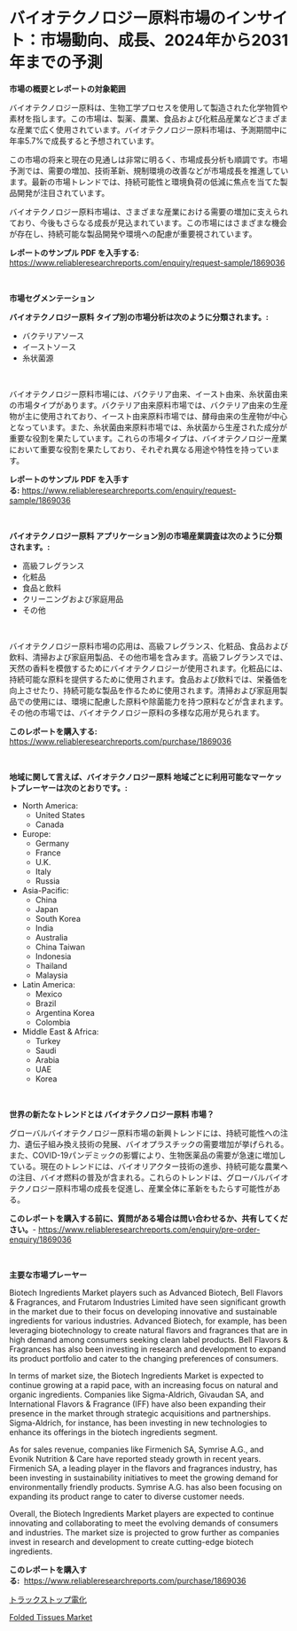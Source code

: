 <p><h1>バイオテクノロジー原料市場のインサイト：市場動向、成長、2024年から2031年までの予測</h1></p><p><strong>市場の概要とレポートの対象範囲</strong></p>
<p><p>バイオテクノロジー原料は、生物工学プロセスを使用して製造された化学物質や素材を指します。この市場は、製薬、農業、食品および化粧品産業などさまざまな産業で広く使用されています。バイオテクノロジー原料市場は、予測期間中に年率5.7%で成長すると予想されています。</p><p>この市場の将来と現在の見通しは非常に明るく、市場成長分析も順調です。市場予測では、需要の増加、技術革新、規制環境の改善などが市場成長を推進しています。最新の市場トレンドでは、持続可能性と環境負荷の低減に焦点を当てた製品開発が注目されています。</p><p>バイオテクノロジー原料市場は、さまざまな産業における需要の増加に支えられており、今後もさらなる成長が見込まれています。この市場にはさまざまな機会が存在し、持続可能な製品開発や環境への配慮が重要視されています。</p></p>
<p><strong>レポートのサンプル PDF を入手する:</strong> <a href="https://www.reliableresearchreports.com/enquiry/request-sample/1869036">https://www.reliableresearchreports.com/enquiry/request-sample/1869036</a></p>
<p>&nbsp;</p>
<p><strong>市場セグメンテーション</strong></p>
<p><strong>バイオテクノロジー原料 タイプ別の市場分析は次のように分類されます。:</strong></p>
<p><ul><li>バクテリアソース</li><li>イーストソース</li><li>糸状菌源</li></ul></p>
<p>&nbsp;</p>
<p><p>バイオテクノロジー原料市場には、バクテリア由来、イースト由来、糸状菌由来の市場タイプがあります。バクテリア由来原料市場では、バクテリア由来の生産物が主に使用されており、イースト由来原料市場では、酵母由来の生産物が中心となっています。また、糸状菌由来原料市場では、糸状菌から生産された成分が重要な役割を果たしています。これらの市場タイプは、バイオテクノロジー産業において重要な役割を果たしており、それぞれ異なる用途や特性を持っています。</p></p>
<p><strong>レポートのサンプル PDF を入手する:</strong>&nbsp;<a href="https://www.reliableresearchreports.com/enquiry/request-sample/1869036">https://www.reliableresearchreports.com/enquiry/request-sample/1869036</a></p>
<p>&nbsp;</p>
<p><strong> バイオテクノロジー原料 アプリケーション別の市場産業調査は次のように分類されます。:</strong></p>
<p><ul><li>高級フレグランス</li><li>化粧品</li><li>食品と飲料</li><li>クリーニングおよび家庭用品</li><li>その他</li></ul></p>
<p>&nbsp;</p>
<p><p>バイオテクノロジー原料市場の応用は、高級フレグランス、化粧品、食品および飲料、清掃および家庭用製品、その他市場を含みます。高級フレグランスでは、天然の香料を模倣するためにバイオテクノロジーが使用されます。化粧品には、持続可能な原料を提供するために使用されます。食品および飲料では、栄養価を向上させたり、持続可能な製品を作るために使用されます。清掃および家庭用製品での使用には、環境に配慮した原料や除菌能力を持つ原料などが含まれます。その他の市場では、バイオテクノロジー原料の多様な応用が見られます。</p></p>
<p><strong>このレポートを購入する:</strong>&nbsp; <a href="https://www.reliableresearchreports.com/purchase/1869036">https://www.reliableresearchreports.com/purchase/1869036</a></p>
<p>&nbsp;</p>
<p><strong>地域に関して言えば、バイオテクノロジー原料 地域ごとに利用可能なマーケットプレーヤーは次のとおりです。:</strong></p>
<p><ul>
    <li>
        North America:
        <ul>
            <li>United States</li>
            <li>Canada</li>
        </ul>
    </li>
    <li>
        Europe:
        <ul>
            <li>Germany</li>
            <li>France</li>
            <li>U.K.</li>
            <li>Italy</li>
            <li>Russia</li>
        </ul>
    </li>
    <li>
        Asia-Pacific:
        <ul>
            <li>China</li>
            <li>Japan</li>
            <li>South Korea</li>
            <li>India</li>
            <li>Australia</li>
            <li>China Taiwan</li>
            <li>Indonesia</li>
            <li>Thailand</li>
            <li>Malaysia</li>
        </ul>
    </li>
    <li>
        Latin America:
        <ul>
            <li>Mexico</li>
            <li>Brazil</li>
            <li>Argentina Korea</li>
            <li>Colombia</li>
        </ul>
    </li>
    <li>
        Middle East & Africa:
        <ul>
            <li>Turkey</li>
            <li>Saudi</li>
            <li>Arabia</li>
            <li>UAE</li>
            <li>Korea</li>
        </ul>
    </li>
    </ul></p>
<p>&nbsp;</p>
<p><strong>世界の新たなトレンドとは バイオテクノロジー原料 市場？</strong></p>
<p><p>グローバルバイオテクノロジー原料市場の新興トレンドには、持続可能性への注力、遺伝子組み換え技術の発展、バイオプラスチックの需要増加が挙げられる。また、COVID-19パンデミックの影響により、生物医薬品の需要が急速に増加している。現在のトレンドには、バイオリアクター技術の進歩、持続可能な農業への注目、バイオ燃料の普及が含まれる。これらのトレンドは、グローバルバイオテクノロジー原料市場の成長を促進し、産業全体に革新をもたらす可能性がある。</p></p>
<p><strong>このレポートを購入する前に、質問がある場合は問い合わせるか、共有してください。</strong>- <a href="https://www.reliableresearchreports.com/enquiry/pre-order-enquiry/1869036">https://www.reliableresearchreports.com/enquiry/pre-order-enquiry/1869036</a></p>
<p>&nbsp;</p>
<p><strong>主要な市場プレーヤー</strong></p>
<p><p>Biotech Ingredients Market players such as Advanced Biotech, Bell Flavors & Fragrances, and Frutarom Industries Limited have seen significant growth in the market due to their focus on developing innovative and sustainable ingredients for various industries. Advanced Biotech, for example, has been leveraging biotechnology to create natural flavors and fragrances that are in high demand among consumers seeking clean label products. Bell Flavors & Fragrances has also been investing in research and development to expand its product portfolio and cater to the changing preferences of consumers.</p><p>In terms of market size, the Biotech Ingredients Market is expected to continue growing at a rapid pace, with an increasing focus on natural and organic ingredients. Companies like Sigma-Aldrich, Givaudan SA, and International Flavors & Fragrance (IFF) have also been expanding their presence in the market through strategic acquisitions and partnerships. Sigma-Aldrich, for instance, has been investing in new technologies to enhance its offerings in the biotech ingredients segment.</p><p>As for sales revenue, companies like Firmenich SA, Symrise A.G., and Evonik Nutrition & Care have reported steady growth in recent years. Firmenich SA, a leading player in the flavors and fragrances industry, has been investing in sustainability initiatives to meet the growing demand for environmentally friendly products. Symrise A.G. has also been focusing on expanding its product range to cater to diverse customer needs.</p><p>Overall, the Biotech Ingredients Market players are expected to continue innovating and collaborating to meet the evolving demands of consumers and industries. The market size is projected to grow further as companies invest in research and development to create cutting-edge biotech ingredients.</p></p>
<p><strong>このレポートを購入する:</strong>&nbsp;&nbsp;<a href="https://www.reliableresearchreports.com/purchase/1869036">https://www.reliableresearchreports.com/purchase/1869036</a></p>
<p><p><a href="https://medium.com/@deonboer2023/%E3%83%88%E3%83%A9%E3%83%83%E3%82%AF%E3%82%B9%E3%83%88%E3%83%83%E3%83%97%E9%9B%BB%E5%8C%96%E5%B8%82%E5%A0%B4%E3%81%AF-%E5%B8%82%E5%A0%B4%E3%82%B7%E3%82%A7%E3%82%A2-%E5%B8%82%E5%A0%B4%E3%83%88%E3%83%AC%E3%83%B3%E3%83%89-%E3%81%8A%E3%82%88%E3%81%B3%E5%B8%82%E5%A0%B4%E6%88%90%E9%95%B7%E3%81%AB%E9%96%A2%E3%81%99%E3%82%8B%E6%83%85%E5%A0%B1%E3%82%92%E6%8F%90%E4%BE%9B%E3%81%97%E3%81%BE%E3%81%99-cfff9b1173f7">トラックストップ電化</a></p><p><a href="https://github.com/Glendatilghmankmgz0rbhwpy/Market-Research-Report-List-1/blob/main/folded-tissues-market.md">Folded Tissues Market</a></p></p>